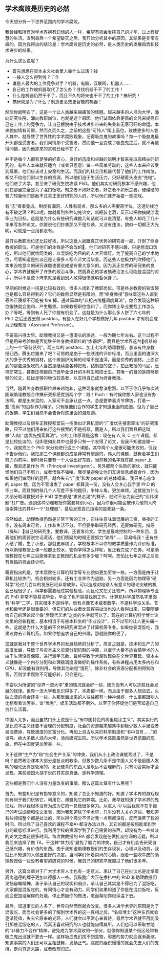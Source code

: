 <div class="inner">
<h2>学术腐败是历史的必然</h2>
<p>今天想分析一下世界范围内的学术腐败。</p>
<p>我曾经和所有对学术界抱有幻想的人一样，希望有机会发挥自己的才华，过上有智慧的生活。直到最后一个希望破灭之后，我开始分析其中的原因。其结果是非常有趣的，因为我得出的结论是：学术腐败是历史的必然，是人类历史的发展趋势和技术进步的结果。</p>
<p>为什么这么说呢？</p>
<ul>
<li>首先想想在资本主义社会里人靠什么过活？钱</li>
<li>一般人怎么得到钱？工作</li>
<li>谁是人最大的工作竞争对手？机器，电脑，互联网，机器人……</li>
<li>自己的工作被机器取代了怎么办？寻找机器干不了的工作！</li>
<li>什么是机器仍然干不了，而且不久的将来也干不了的工作？搞研究！</li>
<li>搞研究是为了什么？制造更高效更智能的机器！</li>
</ul>
<p>然后你就明白了，这是一个让人类越来越痛苦的怪圈。越来越多的人涌向大学，涌向研究生院，涌向教职岗位，也就是这个原因。他们试图依靠更高的文凭来提高自己在工作上的竞争力，让自己摆脱由于技术进步带来的失业和无家可归的命运。本来貌似情有可原，然而久而久之，之前的这些“可怜人”爬上高位，致使更多的人卷入其中，就导致了世界性的学术腐败现象。记得吸血鬼的故事吗？每一个吸血鬼最开头都是受害者。我们同情那个受害者，然而他一旦变成了吸血鬼之后，就不再值得同情，因为他原来的灵魂已经不在了。</p>
<p>并不是每个人都有足够的好奇心，良好的态度和卓越的聪明才智来完成高精尖的研究的。有些人本来就只适合（或者只愿意）做一些简单劳动的，这些人本来应该受到尊重，他们应该过上安稳的生活。而我们的社会用机器代替了他们的工作岗位，却又不给他们耐以生存的资源，所以他们迫于生活压力，只好硬着头皮去“充电”。他们进了大学，甚至进了研究生院攻读 PhD。他们其实对研究根本不感兴趣，他们在那里完全是为了混口饭吃。知之者不如好之者，好之者不如乐之者。硬碰硬的智力较量他们是敌不过真正爱好研究的人的，所以他们就开始耍一些把戏。</p>
<p>有“志”者事竟成。制度有漏洞，人性有弱点。那么多的人需要高学位，这道防线岂有不破之理？所以呢，你就看到各种勾兑论文，新瓶装老酒，反正以把你搞糊涂混毕业为目标。这就是为什么有些研究课题几句话就可以说清楚，有些人却花了几十年来写各种论文。你要说他们抄袭那又不是抄袭，又没有违法，貌似一切都正大光明，可就是一点用都没有。</p>
<p>最开头教职岗位还比较好找，所以这批人就跟真正优秀的研究者一起，升到了终身教授的职位。可是他们的本性是不会改的，他们对研究不感兴趣，只是想混口饭吃，所以他们就给同类的，以混饭吃为目的的人大开绿灯。为了提高自己的学术地位，尽管知道是扯淡还是让很多人写点论文混毕业。而这些人也极力的吹捧他们，本来没啥意义的研究课题也要说成是有重大意义的。因为真正优秀的研究者的良心，学术界就展开了许多的政治斗争。然而真正的学者搞政治怎么可能是混混的对手，所以不是败下阵来就是看到别人败得很惨就明哲保身了。</p>
<p>早期的时候这一招是比较有效的，很多人找到了教职岗位。可是终身教授的铁饭碗岂是那么容易得到的？它们的数目显然是有限的，而“终身教授”意味着这些人直到寿终正寝都不可能被 fire 掉。通过简单的“非抢占线程调度算法”，你会发现这种职位很快就会饱和，产生瓶颈。如果教授职位饱和了，而你博士毕业要找工作怎么办？等吧，等到有人死了你就有机会了。这就是为什么那么多人拼了六七年的 PhD 之后还要去做 postdoc。有些人在好几个学校做好几年 postdoc 才有机会成为助理教授（Assistant Professor）。</p>
<p>不要高兴得太早。助理教授又是一遭漫长的旅途，一般为期七年左右。这个过程不但是用来考验你是否能胜任终身教授职位的“炼钢炉”，而且是学术界这台机器的上的一个“等待队列”。两三年的 postdoc，加上七年的助理教授，总该有终身教授归西，腾出位置来了吧？可惜的是由于一些肤浅的评价标准，而且里面的渣滓大大的多于优秀的钢材，这个炼钢炉淘掉的经常不是渣滓，而是优秀的钢材。上面讲到的那些混饭吃的人当然是继续耍各种把戏，钻制度的空子，拍正教授的马屁，压榨研究生，甚至压榨跟自己做毕业设计的本科生和硕士生。其唯一的目的是攒够足够的论文，拉拢足够的地位较高者，以支持自己成为终身教授。</p>
<p>当然，随着终身教授职位越来越饱和，这种现象就愈演愈烈。以至于你几乎每次试图跟助理教授合作搞研究都感觉到两个字：贱！Push！有时候你想人家也没有办法啊，都是出来混的。人家可不会承认这一点。总是要举着贞节牌坊，打着一些“高尚”的目标作为幌子。只有跟他们合作的学生才知道里面的底细，但为了自己的饭碗，学生们当然不会告诉你这里面的潜规则。</p>
<p>助理教授以及很多正教授都爱玩一招类似计算机里的“广度优先搜索算法”的研究策略，只不过他们用来执行这些搜索的不是机器，而是人。所以我们暂且把这叫做“人肉广度优先搜索算法”。它的工作原理是这样：现在有 A, B, C 三个课题，都是比较扯淡的，但即便如此其中也最多只有一个发得了论文，但我不知道是哪一个。我就找三个 PhD 来分别进行这三个课题。其中两个人是很可能失败的，但我不告诉他们。我把那三个课题都说成是非常有前途的，伟大的课题，鼓舞着学生们努力向前冲。到时候只要有一个人做出好东西，当然我的名字就在那 paper 上面，而且还是作为 PI（Principal Investigator）。另外那两个失败的家伙，就只能怪他们自己不努力，或者悟性不强喽。我尽量避免让他们互通信息或者合作，因为如果他们做同样的题目，就会失去“广度”和发 paper 的总体概率。我只关心总体的 paper 数，因为不管谁发了 paper 都算我一份，没有人会关心我手里 PhD 的毕业率。而且到时候几个人写差不多的题目，争锋斗角，更加麻烦。这就是为什么大部分助理教授对于 PhD 学生都是“求贤若渴”的样子，随时不忘为自己的“宏伟课题”打广告。遇到这种助理教授你需要特别小心，因为你很可能会被作为他的人肉搜索算法的其中一个“处理器”，最后发现自己搜索的是死路一条。</p>
<p>虽然如此，助理教授仍然是非常辛苦的工作，它往往意味着低廉的工资，昼夜的工作，没有周末可言，工作和生活不分。不但要争取研究经费，还要做研究，指导（操纵）自己的研究生，要教课，还要发论文。学生是最难控制的一种东西，当着他们的面要说空话谎话，他们质疑的时候还要努力“疏导”…… 容易吗我！还有些人结了婚，生了小孩，那就更麻烦了。学校根本不以你的教学质量作为评价标准，所以助理教授上课一般都比较水，管你学得怎么样呢，反正我完成了任务。可是助理教授在七年之后能够拿到正教授的机会有多少呢？呵呵。恐怕比七年之痒之后没有离婚的机会还少吧。</p>
<p>需要指出的是，学术腐败在计算机科学等专业貌似更加厉害一些。一方面是由于计算机比较热门，机会相对较多，还有工业界作为退路。另一方面是因为物理等“硬科学”经过几百年的发展已经非常成熟，可以造成对地球人有意义的理论突破的机会已经很少了。科学都需要经过实验检验，而且论文把关比较严，所以物理等专业的 PhD 非常不容易混毕业，毕业了也不容易找到工作。计算机科学虽然名字里面有“科学”二字，其实根本不是科学，倒有点像艺术或者数学。不是科学没关系，艺术和数学还是很重要的，但它们的从业者比较容易扯淡也没人看得出来，只要随便给自己的理论起个像“后现代艺术”之类的名字就可以了。现在的计算机科学博士论文里的创新程度，基本相当于有些本科生的“毕业设计”，只不过写的让人更头痛一些。这就是为什么大量的不合格研究者混进了计算机等专业。如果你要混饭吃，我建议你去计算机系。如果你想追求自己的兴趣，那就随你的便了。</p>
<p>这就是我对于整个世界学术界的发展趋势的分析了。简言之就是，技术和生产力的高度发展，导致了与资本主义资源分配机制的冲突，以至于大量不适合搞学术的人由于生活没有保障，进行滥竽充数，最终导致学术腐败现象在全世界蔓延。资本主义就像是一个内存分配和处理器调度没做好的操作系统，有些进程占用太多内存和 CPU，却没能有效利用，导致其他进程“饿死”。除非社会的资源分配机制得到改善，否则学术腐败不可能好转，只会恶化。</p>
<p>不要以为所谓的“世界一流大学”里的情况就会好一些，因为没有人可以逃脱社会发展的规律。世界一流大学我见识得多了，本质都一样。而且由于很多人想进去，头破血流的机会还多一些。从那里面出来的人往往都有一种神经症，什么事都跟别人比想看看谁厉害，谁“优秀”，娱乐活动都不例外。以至于你怀疑他们是否知道自己为什么活着。</p>
<p>中国人太多，而且虽然口头上说是什么“有中国特色的稀里糊涂主义”，其实实行的是比资本主义还要不合理的分配制度，社会的资源越来越集中到极少数人手里或者被浪费掉，导致极度的贫富分化。再加上自古以来的科举制度和“书中自有……”的误导，绝大多数人涌向大学，涌向研究生院。所以学术腐败虽然是世界范围的现象，但在中国就更加厉害一些。</p>
<p>关于这种“生产力”和“社会生产关系”的冲突，我们从小上政治课就背过了，不是吗？虽然政治课本大部分是扯淡的教条，但极少数几条不是中国人又不是俄国人发明的理论还真是管用的。死记硬背的东西人是永远不会理解的，只有切合实际才会发现，某些德国大胡子说的其实是真话，是科学道理。</p>
<p>这些都是我们个人没有力量改变的事情。那么这篇文章有什么用呢？</p>
<p>首先，有些知识是有指导意义的，知道了总比不知道的好。知道了学术界的游戏规则有利于我们玩转它，利用它，却避免它的弊端。比如，我早就知道了学术界的鬼把戏，所以我根本没有为成为它的一员做很多努力。从进入 IU 以后我就不在乎自己的考试成绩和论文发表，因为我知道除了学术界，几乎没有人关心这些。我知道有些领域整个都是扯淡的，所以得个高分不但对我一点用都没有，反而浪费了我的时间。所以除了自己喜欢的课程不拿A+都没办法以外，其它的都是按照能拿到学分的最低标准进行。我利用学校的资源学到了自己需要的东西，却没有为一些扯淡的论文之类花很多时间。每次做教授的 RA 都会发现是在做扯淡空洞的话题，所以我后来选择了做 TA。干这种“体力活”避免了脑力的冲突，自己才有机会去研究自己感兴趣，有价值的东西。由于我知道助理教授们的生存现状，心理以及动机，我就比不知道的人做出更好的决定。当同学们怀着崇尚的心情，跟着一些吹牛皮的助理教授做一些没有希望的研究的时候，我自己的研究早就超过了他们很多年。</p>
<p>另外，这篇文章对于广大学术界人士也有一定意义。承认了自己在扯淡总是比举着高尚道德的牌子更加以德服人一些。我鼓励广大正在挣扎中的 PhD 和助理教授们发扬自嘲精神，勇于承认自己的现实和弱点，承认自己其实是不得已为了混饭吃，大家都是混饭吃的。有同情心才会有动力，同学们如果知道了你是在混口饭吃，反而会更加理解你的处境，停止质疑你的做法，进而帮助你继续混下去。</p>
<p>最后，知道事实的人多了，世界自然而然就会改变。很多人进学术界的原因是为了混饭吃，而当社会更多的了解到学术界的这一真相之后，“名校博士”这种东西就会逐渐贬值，失去它原来的光环。人们就会以平常心来看待，最后学术界就不再能吸引那些混饭吃的人，而真正喜欢研究的人也就能自得其所。人们也可以采取甘地的“非暴力不合作”精神，避免成为学术腐败的一部分，就像你知道某个街区经常有吸血鬼出没就不要去一样。这样吸血鬼们找不到食物，邪恶的势力就会逐渐萎缩。知道事实的人们还可以互相鼓舞，发扬正气。腐败的组织慢慢的就会失去人们的支持，走向穷途末路，或者改邪归正。</p>
</div>
<!--
<div class="ad-banner" style="margin-top: 5px">
<script async src="//pagead2.googlesyndication.com/pagead/js/adsbygoogle.js"></script>
<ins class="adsbygoogle"
                    style="display:inline-block;width:100%;height:90px"
                    data-ad-client="ca-pub-1331524016319584"
                    data-ad-slot="6657867155"></ins>
<script>(adsbygoogle = window.adsbygoogle || []).push({});</script>
</div>
<script data-ad-client="ca-pub-1331524016319584" async
            src="https://pagead2.googlesyndication.com/pagead/js/adsbygoogle.js">
</script>
        -->
    